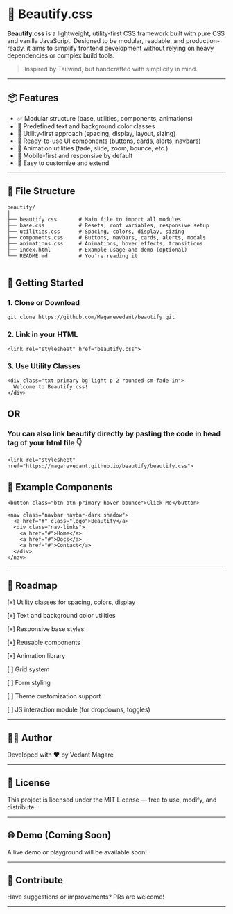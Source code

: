 
# 🌸 Beautify.css

**Beautify.css** is a lightweight, utility-first CSS framework built with pure CSS and vanilla JavaScript. Designed to be modular, readable, and production-ready, it aims to simplify frontend development without relying on heavy dependencies or complex build tools.

> Inspired by Tailwind, but handcrafted with simplicity in mind.

---

## 📦 Features

- ✅ Modular structure (base, utilities, components, animations)
- 🎨 Predefined text and background color classes
- 🧰 Utility-first approach (spacing, display, layout, sizing)
- 🧩 Ready-to-use UI components (buttons, cards, alerts, navbars)
- 💫 Animation utilities (fade, slide, zoom, bounce, etc.)
- 📱 Mobile-first and responsive by default
- 🔧 Easy to customize and extend

---

## 📁 File Structure

```
beautify/
│
├── beautify.css       # Main file to import all modules
├── base.css           # Resets, root variables, responsive setup
├── utilities.css      # Spacing, colors, display, sizing
├── components.css     # Buttons, navbars, cards, alerts, modals
├── animations.css     # Animations, hover effects, transitions
├── index.html         # Example usage and demo (optional)
└── README.md          # You’re reading it 


```

## 🚀 Getting Started

### 1. Clone or Download


```
git clone https://github.com/Magarevedant/beautify.git
```
### 2. Link in your HTML


```
<link rel="stylesheet" href="beautify.css">
```
### 3. Use Utility Classes


```
<div class="txt-primary bg-light p-2 rounded-sm fade-in">
  Welcome to Beautify.css!
</div>
```

## OR

### You can also link beautify directly by pasting the code in head tag of your html file 👇 

``` 
<link rel="stylesheet" href="https://magarevedant.github.io/beautify/beautify.css">
``` 


## 🧱 Example Components
```
<button class="btn btn-primary hover-bounce">Click Me</button>

<nav class="navbar navbar-dark shadow">
  <a href="#" class="logo">Beautify</a>
  <div class="nav-links">
    <a href="#">Home</a>
    <a href="#">Docs</a>
    <a href="#">Contact</a>
  </div>
</nav>

```
---

## 🎯 Roadmap

[x] Utility classes for spacing, colors, display

[x] Text and background color utilities

[x] Responsive base styles

[x] Reusable components

[x] Animation library

[ ] Grid system

[ ] Form styling

[ ] Theme customization support

[ ] JS interaction module (for dropdowns, toggles)



---

## 🧑‍💻 Author

Developed with ❤️ by Vedant Magare


---

## 📄 License

This project is licensed under the MIT License — free to use, modify, and distribute.


---

## 🌐 Demo (Coming Soon)

A live demo or playground will be available soon!


---

## 🙌 Contribute

Have suggestions or improvements? PRs are welcome!

---

